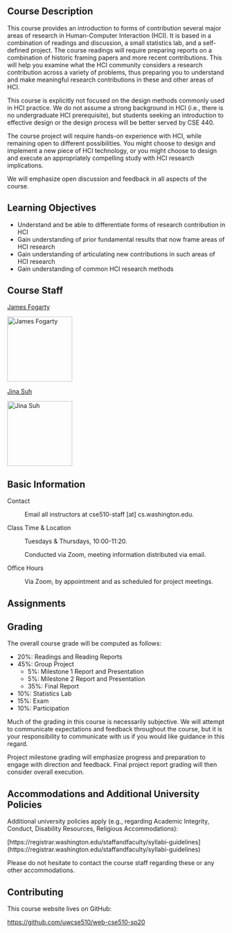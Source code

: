 <!--
<div class="alert alert-danger">
This page is still being migrated and developed. All content remains subject to change.
</div>
-->

## Course Description

This course provides an introduction to forms of contribution several major areas of research in Human-Computer Interaction (HCI).
It is based in a combination of readings and discussion, a small statistics lab, and a self-defined project.
The course readings will require preparing reports on a combination of historic framing papers and more recent contributions.
This will help you examine what the HCI community considers a research contribution across a variety of problems,
thus preparing you to understand and make meaningful research contributions in these and other areas of HCI.

This course is explicitly not focused on the design methods commonly used in HCI practice.
We do not assume a strong background in HCI (i.e., there is no undergraduate HCI prerequisite),
but students seeking an introduction to effective design or the design process will be better served by CSE 440.

The course project will require hands-on experience with HCI, while remaining open to different possibilities. 
You might choose to design and implement a new piece of HCI technology, 
or you might choose to design and execute an appropriately compelling study with HCI research implications.

We will emphasize open discussion and feedback in all aspects of the course.

## Learning Objectives

- Understand and be able to differentiate forms of research contribution in HCI
- Gain understanding of prior fundamental results that now frame areas of HCI research
- Gain understanding of articulating new contributions in such areas of HCI research
- Gain understanding of common HCI research methods

## Course Staff

<html>
  <div class="row">
    <div class="col-md-2">
      <a href="//homes.cs.washington.edu/~jfogarty/">
        <p>James Fogarty</p>
        <p><img src="assets/images/james_photo.jpg" height="150" alt="James Fogarty"/></p>
      </a>
    </div>
    <div class="col-md-2">
      <a href="https://www.microsoft.com/en-us/research/people/jinsuh/">
        <p>Jina Suh</p>
        <p><img src="assets/images/jina_photo.jpg" height="150" alt="Jina Suh"/></p>
      </a>
    </div>
  </div>
</html>

## Basic Information

<dl>
  <dt>
    <p>Contact</p>
  </dt>
  <dd>
    <p>Email all instructors at cse510-staff [at] cs.washington.edu.</p>
  </dd>
  
  <dt>
    <p>Class Time & Location</p>
  </dt>
  <dd>
    <p>Tuesdays & Thursdays, 10:00-11:20.</p>
    <p>Conducted via Zoom, meeting information distributed via email.</p>
  </dd>
  
  <dt>
    <p>Office Hours</p>
  </dt>
  <dd>
    <p>Via Zoom, by appointment and as scheduled for project meetings.</p>
  </dd>
</dl>

## Assignments

<app-content contentName="assignments"></app-content>

## Grading

The overall course grade will be computed as follows:

- 20%: Readings and Reading Reports
- 45%: Group Project
  - 5%: Milestone 1 Report and Presentation
  - 5%: Milestone 2 Report and Presentation
  - 35%: Final Report
- 10%: Statistics Lab
- 15%: Exam
- 10%: Participation

Much of the grading in this course is necessarily subjective.
We will attempt to communicate expectations and feedback throughout the course,
but it is your responsibility to communicate with us if you would like guidance in this regard.

Project milestone grading will emphasize progress and preparation to engage with direction and feedback.
Final project report grading will then consider overall execution.

## Accommodations and Additional University Policies

Additional university policies apply 
(e.g., regarding Academic Integrity, Conduct, Disability Resources, Religious Accommodations):

<p>[https://registrar.washington.edu/staffandfaculty/syllabi-guidelines](https://registrar.washington.edu/staffandfaculty/syllabi-guidelines)</p>

Please do not hesitate to contact the course staff regarding these or any other accommodations.

## Contributing

This course website lives on GitHub:

<https://github.com/uwcse510/web-cse510-sp20>
